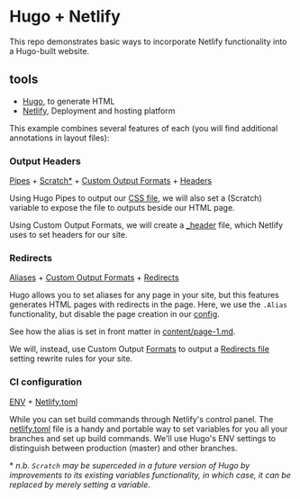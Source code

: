 # Hugo + Netlify

This repo demonstrates basic ways to incorporate Netlify functionality into a Hugo-built website.

## tools

 - [Hugo](http://gohugo.io/), to generate HTML
 - [Netlify](https://www.netlify.com/), Deployment and hosting platform


This example combines several features of each (you will find additional annotations in layout files):

### Output Headers

[Pipes](https://gohugo.io/hugo-pipes/) + [Scratch*](https://gohugo.io/functions/scratch/) + [Custom Output Formats](https://gohugo.io/templates/output-formats) + [Headers](https://www.netlify.com/docs/headers-and-basic-auth/)

Using Hugo Pipes to output our [CSS file](/layouts/partials/head.html), we will also set a (Scratch) variable to expose the file to outputs beside our HTML page.

Using Custom Output Formats, we will create a [_header](/layouts/index.headers) file, which Netlify uses to set headers for our site.


### Redirects

[Aliases](https://gohugo.io/content-management/urls/) + [Custom Output Formats](https://gohugo.io/templates/output-formats) + [Redirects](https://www.netlify.com/docs/redirects/)

Hugo allows you to set aliases for any page in your site, but this features generates HTML pages with redirects in the page. Here, we use the `.Alias` functionality, but disable the page creation in our [config](/config.toml#L5). 

See how the alias is set in front matter in [content/page-1.md](/content/page-1.md).

We will, instead, use Custom Output [Formats](/config.toml#L21) to output a [Redirects file](/layouts/index.redir) setting rewrite rules for your site. 


### CI configuration

[ENV](https://gohugo.io/commands/hugo_env/) + [Netlify.toml](https://www.netlify.com/docs/netlify-toml-reference/)

While you can set build commands through Netlify's control panel. The [netlify.toml](/netlify.toml) file is a handy and portable way to set variables for you all your branches and set up build commands. We'll use Hugo's ENV settings to distinguish between production (master) and other branches.

\* _n.b. `Scratch` may be superceded in a future version of Hugo by improvements to its existing variables functionality, in which case, it can be replaced by merely setting a variable._

